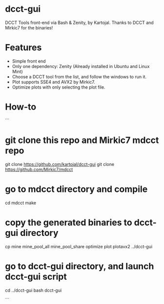 # dcct-gui
DCCT Tools front-end via Bash &amp; Zenity, by Kartojal.  Thanks to DCCT and Mirkic7 for the binaries!

# Features
  - Simple front end
  - Only one dependency: Zenity (Already installed in Ubuntu and Linux Mint)
  - Choose a DCCT tool from the list, and follow the windows to run it.
  - Plot supports SSE4 and AVX2 by Mirkic7.
  - Optimize plots with only selecting the plot file.


# How-to
´´´
# git clone this repo and Mirkic7 mdcct repo
git clone https://github.com/kartojal/dcct-gui
git clone https://github.com/Mirkic7/mdcct

# go to mdcct directory and compile
cd mdcct
make

# copy the generated binaries to dcct-gui directory
cp mine mine_pool_all  mine_pool_share optimize plot plotavx2 ../dcct-gui

# go to dcct-gui directory, and launch dcct-gui script
cd ../dcct-gui
bash dcct-gui

´´´

